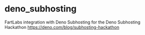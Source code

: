 # deno_subhosting
FartLabs integration with Deno Subhosting for the Deno Subhosting Hackathon https://deno.com/blog/subhosting-hackathon
